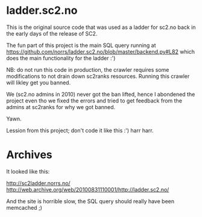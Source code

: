 ladder.sc2.no
=============

This is the original source code that was used as a ladder for sc2.no back in the early days of the release of SC2. 

The fun part of this project is the main SQL query running at https://github.com/norrs/ladder.sc2.no/blob/master/backend.py#L82 which does the main functionality for the ladder :') 

NB: do not run this code in production, the crawler requires some modifications to not drain down sc2ranks resources. Running this crawler will likley get you banned.

We (sc2.no admins in 2010) never got the ban lifted, hence I abondened the project even tho we fixed the errors and tried to get feedback from the admins at sc2ranks for why we got banned. 

Yawn. 

Lession from this project; don't code it like this :') harr harr. 

Archives
========

It looked like this:

http://sc2ladder.norrs.no/
http://web.archive.org/web/20100831110001/http://ladder.sc2.no/


And the site is horrible slow, the SQL query should really have been memcached ;) 

